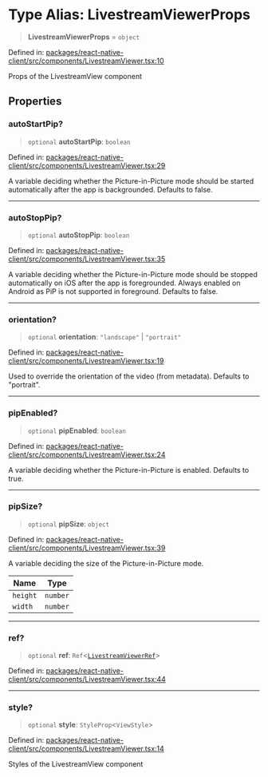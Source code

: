 # Type Alias: LivestreamViewerProps

> **LivestreamViewerProps** = `object`

Defined in: [packages/react-native-client/src/components/LivestreamViewer.tsx:10](https://github.com/fishjam-cloud/mobile-client-sdk/blob/b59d08631f5fbe1fa162c766a63916c14024e0d4/packages/react-native-client/src/components/LivestreamViewer.tsx#L10)

Props of the LivestreamView component

## Properties

### autoStartPip?

> `optional` **autoStartPip**: `boolean`

Defined in: [packages/react-native-client/src/components/LivestreamViewer.tsx:29](https://github.com/fishjam-cloud/mobile-client-sdk/blob/b59d08631f5fbe1fa162c766a63916c14024e0d4/packages/react-native-client/src/components/LivestreamViewer.tsx#L29)

A variable deciding whether the Picture-in-Picture mode should be started automatically after the app is backgrounded.
Defaults to false.

***

### autoStopPip?

> `optional` **autoStopPip**: `boolean`

Defined in: [packages/react-native-client/src/components/LivestreamViewer.tsx:35](https://github.com/fishjam-cloud/mobile-client-sdk/blob/b59d08631f5fbe1fa162c766a63916c14024e0d4/packages/react-native-client/src/components/LivestreamViewer.tsx#L35)

A variable deciding whether the Picture-in-Picture mode should be stopped automatically on iOS after the app is foregrounded.
Always enabled on Android as PiP is not supported in foreground.
Defaults to false.

***

### orientation?

> `optional` **orientation**: `"landscape"` \| `"portrait"`

Defined in: [packages/react-native-client/src/components/LivestreamViewer.tsx:19](https://github.com/fishjam-cloud/mobile-client-sdk/blob/b59d08631f5fbe1fa162c766a63916c14024e0d4/packages/react-native-client/src/components/LivestreamViewer.tsx#L19)

Used to override the orientation of the video (from metadata).
Defaults to "portrait".

***

### pipEnabled?

> `optional` **pipEnabled**: `boolean`

Defined in: [packages/react-native-client/src/components/LivestreamViewer.tsx:24](https://github.com/fishjam-cloud/mobile-client-sdk/blob/b59d08631f5fbe1fa162c766a63916c14024e0d4/packages/react-native-client/src/components/LivestreamViewer.tsx#L24)

A variable deciding whether the Picture-in-Picture is enabled.
Defaults to true.

***

### pipSize?

> `optional` **pipSize**: `object`

Defined in: [packages/react-native-client/src/components/LivestreamViewer.tsx:39](https://github.com/fishjam-cloud/mobile-client-sdk/blob/b59d08631f5fbe1fa162c766a63916c14024e0d4/packages/react-native-client/src/components/LivestreamViewer.tsx#L39)

A variable deciding the size of the Picture-in-Picture mode.

| Name | Type |
| ------ | ------ |
| `height` | `number` |
| `width` | `number` |

***

### ref?

> `optional` **ref**: `Ref`\<[`LivestreamViewerRef`](LivestreamViewerRef.md)\>

Defined in: [packages/react-native-client/src/components/LivestreamViewer.tsx:44](https://github.com/fishjam-cloud/mobile-client-sdk/blob/b59d08631f5fbe1fa162c766a63916c14024e0d4/packages/react-native-client/src/components/LivestreamViewer.tsx#L44)

***

### style?

> `optional` **style**: `StyleProp`\<`ViewStyle`\>

Defined in: [packages/react-native-client/src/components/LivestreamViewer.tsx:14](https://github.com/fishjam-cloud/mobile-client-sdk/blob/b59d08631f5fbe1fa162c766a63916c14024e0d4/packages/react-native-client/src/components/LivestreamViewer.tsx#L14)

Styles of the LivestreamView component
